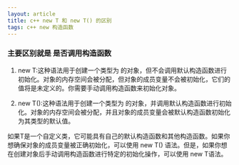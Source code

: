 ```yaml
---
layout: article
title: c++ new T 和 new T() 的区别
tags: c++ new 构造函数
---
```


### 主要区别就是 是否调用构造函数

1. new T:这种语法用于创建一个类型为 的对象，但不会调用默认构造函数进行初始化。对象的内存空间会被分配，但对象的成员变量不会被初始化，它们的值将是未定义的。你需要手动调用构造函数来初始化对象。

2. new T():这种语法用于创建一个类型为 的对象，并调用默认构造函数进行初始化。对象的内存空间会被分配，并且对象的成员变量会被默认构造函数初始化为其类型的默认值。

如果T是一个自定义类，它可能具有自己的默认构造函数和其他构造函数。如果你想确保对象的成员变量被正确初始化，可以使用 new T() 语法。但是，如果你想在创建对象后手动调用构造函数进行特定的初始化操作，可以使用 new T语法。